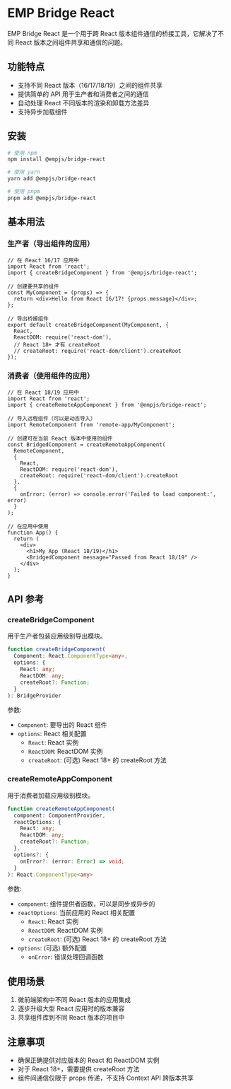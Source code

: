 # EMP Bridge React

EMP Bridge React 是一个用于跨 React 版本组件通信的桥接工具，它解决了不同 React 版本之间组件共享和通信的问题。

## 功能特点

- 支持不同 React 版本（16/17/18/19）之间的组件共享
- 提供简单的 API 用于生产者和消费者之间的通信
- 自动处理 React 不同版本的渲染和卸载方法差异
- 支持异步加载组件

## 安装

```bash
# 使用 npm
npm install @empjs/bridge-react

# 使用 yarn
yarn add @empjs/bridge-react

# 使用 pnpm
pnpm add @empjs/bridge-react
```

## 基本用法

### 生产者（导出组件的应用）

```tsx
// 在 React 16/17 应用中
import React from 'react';
import { createBridgeComponent } from '@empjs/bridge-react';

// 创建要共享的组件
const MyComponent = (props) => {
  return <div>Hello from React 16/17! {props.message}</div>;
};

// 导出桥接组件
export default createBridgeComponent(MyComponent, {
  React,
  ReactDOM: require('react-dom'),
  // React 18+ 才有 createRoot
  // createRoot: require('react-dom/client').createRoot
});
```

### 消费者（使用组件的应用）

```tsx
// 在 React 18/19 应用中
import React from 'react';
import { createRemoteAppComponent } from '@empjs/bridge-react';

// 导入远程组件（可以是动态导入）
import RemoteComponent from 'remote-app/MyComponent';

// 创建可在当前 React 版本中使用的组件
const BridgedComponent = createRemoteAppComponent(
  RemoteComponent,
  {
    React,
    ReactDOM: require('react-dom'),
    createRoot: require('react-dom/client').createRoot
  },
  {
    onError: (error) => console.error('Failed to load component:', error)
  }
);

// 在应用中使用
function App() {
  return (
    <div>
      <h1>My App (React 18/19)</h1>
      <BridgedComponent message="Passed from React 18/19" />
    </div>
  );
}
```

## API 参考

### createBridgeComponent

用于生产者包装应用级别导出模块。

```typescript
function createBridgeComponent(
  Component: React.ComponentType<any>,
  options: {
    React: any;
    ReactDOM: any;
    createRoot?: Function;
  }
): BridgeProvider
```

参数:
- `Component`: 要导出的 React 组件
- `options`: React 相关配置
  - `React`: React 实例
  - `ReactDOM`: ReactDOM 实例
  - `createRoot`: (可选) React 18+ 的 createRoot 方法

### createRemoteAppComponent

用于消费者加载应用级别模块。

```typescript
function createRemoteAppComponent(
  component: ComponentProvider,
  reactOptions: {
    React: any;
    ReactDOM: any;
    createRoot?: Function;
  },
  options?: {
    onError?: (error: Error) => void;
  }
): React.ComponentType<any>
```

参数:
- `component`: 组件提供者函数，可以是同步或异步的
- `reactOptions`: 当前应用的 React 相关配置
  - `React`: React 实例
  - `ReactDOM`: ReactDOM 实例
  - `createRoot`: (可选) React 18+ 的 createRoot 方法
- `options`: (可选) 额外配置
  - `onError`: 错误处理回调函数

## 使用场景

1. 微前端架构中不同 React 版本的应用集成
2. 逐步升级大型 React 应用时的版本兼容
3. 共享组件库到不同 React 版本的项目中

## 注意事项

- 确保正确提供对应版本的 React 和 ReactDOM 实例
- 对于 React 18+，需要提供 createRoot 方法
- 组件间通信仅限于 props 传递，不支持 Context API 跨版本共享